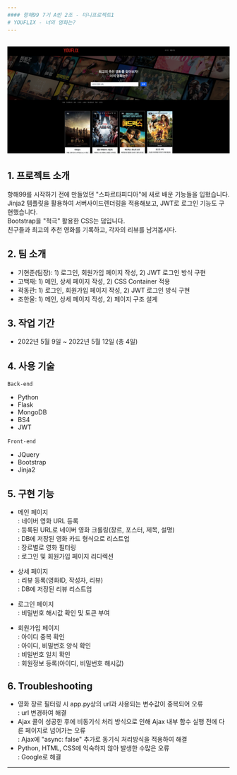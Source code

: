 ```yaml
---
#### 항해99 7기 A반 2조 - 미니프로젝트1  
# YOUFLIX - 너의 영화는?  
---
```

![main_example](./main_example.png)
---
## 1. 프로젝트 소개

항해99를 시작하기 전에 만들었던 "스파르타피디아"에 새로 배운 기능들을 입혔습니다.  
Jinja2 템플릿을 활용하여 서버사이드렌더링을 적용해보고, JWT로 로그인 기능도 구현했습니다.  
Bootstrap을 "적극" 활용한 CSS는 덤입니다.  
친구들과 최고의 추천 영화를 기록하고, 각자의 리뷰를 남겨봅시다.  

## 2. 팀 소개
- 기현준(팀장): 1) 로그인, 회원가입 페이지 작성, 2) JWT 로그인 방식 구현  
- 고백재: 1) 메인, 상세 페이지 작성, 2) CSS Container 적용  
- 곽동관: 1) 로그인, 회원가입 페이지 작성, 2) JWT 로그인 방식 구현  
- 조한울: 1) 메인, 상세 페이지 작성, 2) 페이지 구조 설계  

## 3. 작업 기간
- 2022년 5월 9일 ~ 2022년 5월 12일 (총 4일)

## 4. 사용 기술
`Back-end`  
- Python
- Flask
- MongoDB
- BS4
- JWT

`Front-end`
- JQuery
- Bootstrap
- Jinja2

## 5. 구현 기능
+ 메인 페이지  
  : 네이버 영화 URL 등록  
  : 등록된 URL로 네이버 영화 크롤링(장르, 포스터, 제목, 설명)  
  : DB에 저장된 영화 카드 형식으로 리스트업  
  : 장르별로 영화 필터링  
  : 로그인 및 회원가입 페이지 리디렉션  

+ 상세 페이지  
  : 리뷰 등록(영화ID, 작성자, 리뷰)  
  : DB에 저장된 리뷰 리스트업  

+ 로그인 페이지  
  : 비밀번호 해시값 확인 및 토큰 부여  

+ 회원가입 페이지  
  : 아이디 중복 확인  
  : 아이디, 비밀번호 양식 확인  
  : 비밀번호 일치 확인  
  : 회원정보 등록(아이디, 비밀번호 해시값)  

## 6. Troubleshooting  
- 영화 장르 필터링 시 app.py상의 url과 사용되는 변수값이 중복되어 오류  
  : url 변경하여 해결  
- Ajax 콜이 성공한 후에 비동기식 처리 방식으로 인해 Ajax 내부 함수 실행 전에 다른 페이지로 넘어가는 오류  
  : Ajax에 "async: false" 추가로 동기식 처리방식을 적용하여 해결  
- Python, HTML, CSS에 익숙하지 않아 발생한 수많은 오류  
  : Google로 해결  
---
